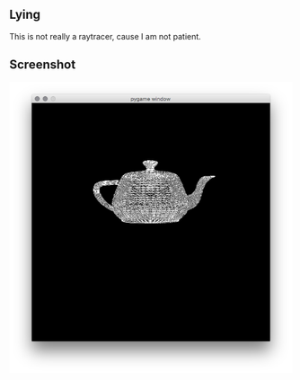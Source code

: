 ## Lying

This is not really a raytracer, cause I am not patient.

## Screenshot

![screenshot1](https://raw.githubusercontent.com/geohot/lowqualityraytracer/master/screenshots/1.png)

